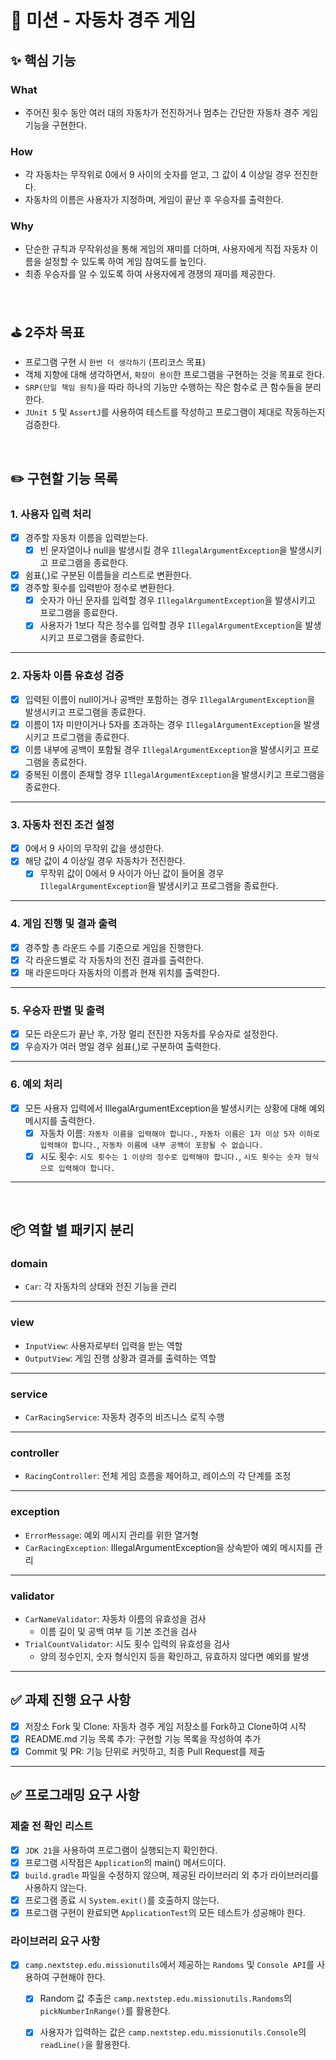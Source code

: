 # 🚗 미션 - 자동차 경주 게임
## ✨ 핵심 기능
### What
- 주어진 횟수 동안 여러 대의 자동차가 전진하거나 멈추는 간단한 자동차 경주 게임 기능을 구현한다.

### How
- 각 자동차는 무작위로 0에서 9 사이의 숫자를 얻고, 그 값이 4 이상일 경우 전진한다.
- 자동차의 이름은 사용자가 지정하며, 게임이 끝난 후 우승자를 출력한다.

### Why
- 단순한 규칙과 무작위성을 통해 게임의 재미를 더하며, 사용자에게 직접 자동차 이름을 설정할 수 있도록 하여 게임 참여도를 높인다.
- 최종 우승자를 알 수 있도록 하여 사용자에게 경쟁의 재미를 제공한다.

<br/>

## ⛳️ 2주차 목표
- 프로그램 구현 시 `한번 더 생각하기` (프리코스 목표)
- 객체 지향에 대해 생각하면서, `확장이 용이`한 프로그램을 구현하는 것을 목표로 한다.
- `SRP(단일 책임 원칙)`을 따라 하나의 기능만 수행하는 작은 함수로 큰 함수들을 분리한다.
- `JUnit 5` 및 `AssertJ`를 사용하여 테스트를 작성하고 프로그램이 제대로 작동하는지 검증한다.

<br/>

## ✏️ 구현할 기능 목록
### 1. 사용자 입력 처리
- [x] 경주할 자동차 이름을 입력받는다.
    - [x] 빈 문자열이나 null을 발생시킬 경우 `IllegalArgumentException`을 발생시키고 프로그램을 종료한다.
- [x] 쉼표(,)로 구분된 이름들을 리스트로 변환한다.
- [x] 경주할 횟수를 입력받아 정수로 변환한다. 
    - [x] 숫자가 아닌 문자를 입력할 경우 `IllegalArgumentException`을 발생시키고 프로그램을 종료한다.
    - [x] 사용자가 1보다 작은 정수를 입력할 경우 `IllegalArgumentException`을 발생시키고 프로그램을 종료한다.
---
### 2. 자동차 이름 유효성 검증
- [x] 입력된 이름이 null이거나 공백만 포함하는 경우 `IllegalArgumentException`을 발생시키고 프로그램을 종료한다.
- [x] 이름이 1자 미만이거나 5자를 초과하는 경우 `IllegalArgumentException`을 발생시키고 프로그램을 종료한다.
- [x] 이름 내부에 공백이 포함될 경우 `IllegalArgumentException`을 발생시키고 프로그램을 종료한다.
- [x] 중복된 이름이 존재할 경우 `IllegalArgumentException`을 발생시키고 프로그램을 종료한다.
---
### 3. 자동차 전진 조건 설정
- [x] 0에서 9 사이의 무작위 값을 생성한다.
- [x] 해당 값이 4 이상일 경우 자동차가 전진한다.
    - [x] 무작위 값이 0에서 9 사이가 아닌 값이 들어올 경우 `IllegalArgumentException`을 발생시키고 프로그램을 종료한다.
---
### 4. 게임 진행 및 결과 출력
- [x] 경주할 총 라운드 수를 기준으로 게임을 진행한다. 
- [x] 각 라운드별로 각 자동차의 전진 결과를 출력한다.
- [x] 매 라운드마다 자동차의 이름과 현재 위치를 출력한다.
---
### 5. 우승자 판별 및 출력
- [x] 모든 라운드가 끝난 후, 가장 멀리 전진한 자동차를 우승자로 설정한다.
- [x] 우승자가 여러 명일 경우 쉼표(,)로 구분하여 출력한다.
---
### 6. 예외 처리
- [x] 모든 사용자 입력에서 IllegalArgumentException을 발생시키는 상황에 대해 예외 메시지를 출력한다.
    - [x] 자동차 이름: `자동차 이름을 입력해야 합니다.`, `자동차 이름은 1자 이상 5자 이하로 입력해야 합니다.`, `자동차 이름에 내부 공백이 포함될 수 없습니다.`
    - [x] 시도 횟수: `시도 횟수는 1 이상의 정수로 입력해야 합니다.`, `시도 횟수는 숫자 형식으로 입력해야 합니다.`
---
<br/>

## 📦 역할 별 패키지 분리
### domain
- `Car`: 각 자동차의 상태와 전진 기능을 관리
---
### view
- `InputView`: 사용자로부터 입력을 받는 역할
- `OutputView`: 게임 진행 상황과 결과를 출력하는 역할
---
### service
- `CarRacingService`: 자동차 경주의 비즈니스 로직 수행
---
### controller
- `RacingController`: 전체 게임 흐름을 제어하고, 레이스의 각 단계를 조정 
---
### exception
- `ErrorMessage`: 예외 메시지 관리를 위한 열거형
- `CarRacingException`: IllegalArgumentException을 상속받아 예외 메시지를 관리
---
### validator
- `CarNameValidator`: 자동차 이름의 유효성을 검사 
    - 이름 길이 및 공백 여부 등 기본 조건을 검사
- `TrialCountValidator`: 시도 횟수 입력의 유효성을 검사
    - 양의 정수인지, 숫자 형식인지 등을 확인하고, 유효하지 않다면 예외를 발생
---

## ✅ 과제 진행 요구 사항
- [x] 저장소 Fork 및 Clone: 자동차 경주 게임 저장소를 Fork하고 Clone하여 시작
- [x] README.md 기능 목록 추가: 구현할 기능 목록을 작성하여 추가
- [x] Commit 및 PR: 기능 단위로 커밋하고, 최종 Pull Request를 제출 
---
## ✅ 프로그래밍 요구 사항
### 제출 전 확인 리스트
- [x] `JDK 21`을 사용하여 프로그램이 실행되는지 확인한다.
- [x] 프로그램 시작점은 `Application`의 main() 메서드이다.
- [x] `build.gradle` 파일을 수정하지 않으며, 제공된 라이브러리 외 추가 라이브러리를 사용하지 않는다.
- [x] 프로그램 종료 시 `System.exit()`를 호출하지 않는다.
- [x] 프로그램 구현이 완료되면 `ApplicationTest`의 모든 테스트가 성공해야 한다.
### 라이브러리 요구 사항
- [x] `camp.nextstep.edu.missionutils`에서 제공하는 `Randoms` 및 `Console API`를 사용하여 구현해야 한다.
  - [x] Random 값 추출은 `camp.nextstep.edu.missionutils.Randoms`의 `pickNumberInRange()`를 활용한다.
  - [x] 사용자가 입력하는 값은 `camp.nextstep.edu.missionutils.Console`의 `readLine()`을 활용한다.



